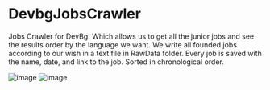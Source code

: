 # DevbgJobsCrawler
 
Jobs Crawler for DevBg. Which allows us to get all the junior jobs and see the results order by the language we want.
We write all founded jobs according to our wish in a text file in RawData folder. Every job is saved with the name, date, and link to the job. Sorted in chronological order.

![image](https://user-images.githubusercontent.com/57910640/150761243-d5c37ce1-c723-4fb7-95bb-1b9d6617b8a9.png)
![image](https://user-images.githubusercontent.com/57910640/150761441-805b8623-a0dd-40d7-b214-581d77515894.png)

